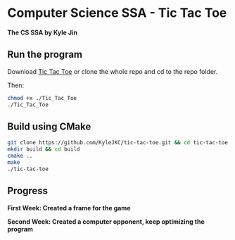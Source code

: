 # Computer Science SSA - Tic Tac Toe

**The CS SSA by Kyle Jin**

## Run the program

Download [Tic Tac Toe](https://github.com/KyleJKC/tic-tac-toe/blob/main/Tic_Tac_Toe) or clone the whole repo and cd to the repo folder.

Then:

```bash
chmod +x ./Tic_Tac_Toe
./Tic_Tac_Toe
```

## Build using CMake

```bash
git clone https://github.com/KyleJKC/tic-tac-toe.git && cd tic-tac-toe
mkdir build && cd build
cmake ..
make
./tic-tac-toe
```

## Progress

**First Week: Created a frame for the game**

**Second Week: Created a computer opponent, keep optimizing the program**

